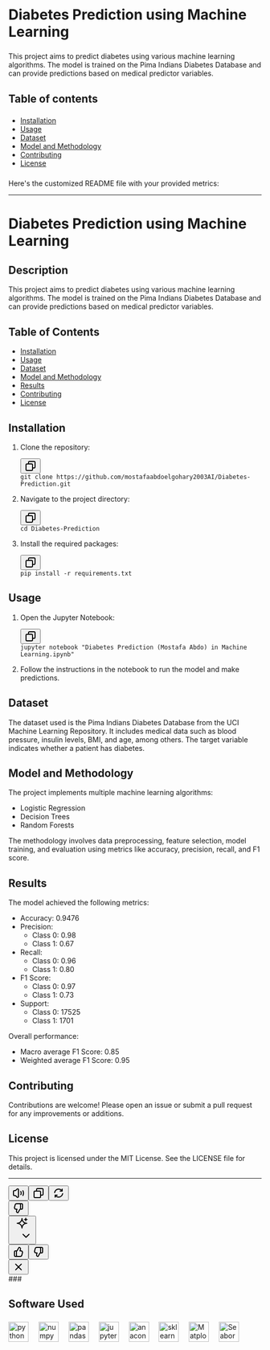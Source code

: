 <h1 align="left">Diabetes Prediction using Machine Learning</h1>

###

<p align="left">This project aims to predict diabetes using various machine learning algorithms. The model is trained on the Pima Indians Diabetes Database and can provide predictions based on medical predictor variables.</p>

###

<h2 align="left">Table of contents</h2>

###

<p align="left">
<ul>
  <li> <a href="#Installation">Installation </a> </li>
  <li> <a href="#Usage">Usage </a> </li>
  <li> <a href="#Dataset">Dataset </a> </li>
  <li> <a href="#Model and Methodology">Model and Methodology </a> </li>
  <li> <a href="#Contributing">Contributing </a> </li>
  <li> <a href="#License">License </a> </li>
</ul>  
</p>

###

<div class="group/conversation-turn relative flex w-full min-w-0 flex-col agent-turn">
    <div class="flex-col gap-1 md:gap-3">
        <div class="flex flex-grow flex-col max-w-full">
            <div data-message-author-role="assistant" data-message-id="39310f81-a50d-477a-b713-f8ddc6b303d0" dir="auto"
                class="min-h-[20px] text-message flex w-full flex-col items-end gap-2 whitespace-pre-wrap break-words [.text-message+&amp;]:mt-5 overflow-x-auto">
                <div class="flex w-full flex-col gap-1 empty:hidden first:pt-[3px]">
                    <div class="markdown prose w-full break-words dark:prose-invert light">
                        <p>Here's the customized README file with your provided metrics:</p>
                        <hr>
                        <h1>Diabetes Prediction using Machine Learning</h1>
                        <h2>Description</h2>
                        <p>This project aims to predict diabetes using various machine learning algorithms. The model is
                            trained on the Pima Indians Diabetes Database and can provide predictions based on medical
                            predictor variables.</p>
                        <h2>Table of Contents</h2>
                        <ul>
                            <li><a rel="noreferrer" href="#installation">Installation</a></li>
                            <li><a rel="noreferrer" href="#usage">Usage</a></li>
                            <li><a rel="noreferrer" href="#dataset">Dataset</a></li>
                            <li><a rel="noreferrer" href="#model-and-methodology">Model and Methodology</a></li>
                            <li><a rel="noreferrer" href="#results">Results</a></li>
                            <li><a rel="noreferrer" href="#contributing">Contributing</a></li>
                            <li><a rel="noreferrer" href="#license">License</a></li>
                        </ul>
                        <h2>Installation</h2>
                        <ol>
                            <li>Clone the repository:
                                <pre><div class="dark bg-gray-950 rounded-md border-[0.5px] border-token-border-medium"><div class="flex items-center relative text-token-text-secondary bg-token-main-surface-secondary px-4 py-2 text-xs font-sans justify-between rounded-t-md"><div class="flex items-center"><span class="" data-state="closed"><button class="flex gap-1 items-center"><svg xmlns="http://www.w3.org/2000/svg" width="24" height="24" fill="none" viewBox="0 0 24 24" class="icon-sm"><path fill="currentColor" fill-rule="evenodd" d="M7 5a3 3 0 0 1 3-3h9a3 3 0 0 1 3 3v9a3 3 0 0 1-3 3h-2v2a3 3 0 0 1-3 3H5a3 3 0 0 1-3-3v-9a3 3 0 0 1 3-3h2zm2 2h5a3 3 0 0 1 3 3v5h2a1 1 0 0 0 1-1V5a1 1 0 0 0-1-1h-9a1 1 0 0 0-1 1zM5 9a1 1 0 0 0-1 1v9a1 1 0 0 0 1 1h9a1 1 0 0 0 1-1v-9a1 1 0 0 0-1-1z" clip-rule="evenodd"></path></svg></button></span></div></div><div class="overflow-y-auto p-4" dir="ltr"><code class="!whitespace-pre hljs language-bash">git <span class="hljs-built_in">clone</span> https://github.com/mostafaabdoelgohary2003AI/Diabetes-Prediction.git
</code></div></div></pre>
                            </li>
                            <li>Navigate to the project directory:
                                <pre><div class="dark bg-gray-950 rounded-md border-[0.5px] border-token-border-medium"><div class="flex items-center relative text-token-text-secondary bg-token-main-surface-secondary px-4 py-2 text-xs font-sans justify-between rounded-t-md"><div class="flex items-center"><span class="" data-state="closed"><button class="flex gap-1 items-center"><svg xmlns="http://www.w3.org/2000/svg" width="24" height="24" fill="none" viewBox="0 0 24 24" class="icon-sm"><path fill="currentColor" fill-rule="evenodd" d="M7 5a3 3 0 0 1 3-3h9a3 3 0 0 1 3 3v9a3 3 0 0 1-3 3h-2v2a3 3 0 0 1-3 3H5a3 3 0 0 1-3-3v-9a3 3 0 0 1 3-3h2zm2 2h5a3 3 0 0 1 3 3v5h2a1 1 0 0 0 1-1V5a1 1 0 0 0-1-1h-9a1 1 0 0 0-1 1zM5 9a1 1 0 0 0-1 1v9a1 1 0 0 0 1 1h9a1 1 0 0 0 1-1v-9a1 1 0 0 0-1-1z" clip-rule="evenodd"></path></svg></button></span></div></div><div class="overflow-y-auto p-4" dir="ltr"><code class="!whitespace-pre hljs language-bash"><span class="hljs-built_in">cd</span> Diabetes-Prediction
</code></div></div></pre>
                            </li>
                            <li>Install the required packages:
                                <pre><div class="dark bg-gray-950 rounded-md border-[0.5px] border-token-border-medium"><div class="flex items-center relative text-token-text-secondary bg-token-main-surface-secondary px-4 py-2 text-xs font-sans justify-between rounded-t-md"><div class="flex items-center"><span class="" data-state="closed"><button class="flex gap-1 items-center"><svg xmlns="http://www.w3.org/2000/svg" width="24" height="24" fill="none" viewBox="0 0 24 24" class="icon-sm"><path fill="currentColor" fill-rule="evenodd" d="M7 5a3 3 0 0 1 3-3h9a3 3 0 0 1 3 3v9a3 3 0 0 1-3 3h-2v2a3 3 0 0 1-3 3H5a3 3 0 0 1-3-3v-9a3 3 0 0 1 3-3h2zm2 2h5a3 3 0 0 1 3 3v5h2a1 1 0 0 0 1-1V5a1 1 0 0 0-1-1h-9a1 1 0 0 0-1 1zM5 9a1 1 0 0 0-1 1v9a1 1 0 0 0 1 1h9a1 1 0 0 0 1-1v-9a1 1 0 0 0-1-1z" clip-rule="evenodd"></path></svg></button></span></div></div><div class="overflow-y-auto p-4" dir="ltr"><code class="!whitespace-pre hljs language-bash">pip install -r requirements.txt
</code></div></div></pre>
                            </li>
                        </ol>
                        <h2>Usage</h2>
                        <ol>
                            <li>Open the Jupyter Notebook:
                                <pre><div class="dark bg-gray-950 rounded-md border-[0.5px] border-token-border-medium"><div class="flex items-center relative text-token-text-secondary bg-token-main-surface-secondary px-4 py-2 text-xs font-sans justify-between rounded-t-md"><div class="flex items-center"><span class="" data-state="closed"><button class="flex gap-1 items-center"><svg xmlns="http://www.w3.org/2000/svg" width="24" height="24" fill="none" viewBox="0 0 24 24" class="icon-sm"><path fill="currentColor" fill-rule="evenodd" d="M7 5a3 3 0 0 1 3-3h9a3 3 0 0 1 3 3v9a3 3 0 0 1-3 3h-2v2a3 3 0 0 1-3 3H5a3 3 0 0 1-3-3v-9a3 3 0 0 1 3-3h2zm2 2h5a3 3 0 0 1 3 3v5h2a1 1 0 0 0 1-1V5a1 1 0 0 0-1-1h-9a1 1 0 0 0-1 1zM5 9a1 1 0 0 0-1 1v9a1 1 0 0 0 1 1h9a1 1 0 0 0 1-1v-9a1 1 0 0 0-1-1z" clip-rule="evenodd"></path></svg></button></span></div></div><div class="overflow-y-auto p-4" dir="ltr"><code class="!whitespace-pre hljs language-bash">jupyter notebook <span class="hljs-string">"Diabetes Prediction (Mostafa Abdo) in Machine Learning.ipynb"</span>
</code></div></div></pre>
                            </li>
                            <li>Follow the instructions in the notebook to run the model and make predictions.</li>
                        </ol>
                        <h2>Dataset</h2>
                        <p>The dataset used is the Pima Indians Diabetes Database from the UCI Machine Learning
                            Repository. It includes medical data such as blood pressure, insulin levels, BMI, and age,
                            among others. The target variable indicates whether a patient has diabetes.</p>
                        <h2>Model and Methodology</h2>
                        <p>The project implements multiple machine learning algorithms:</p>
                        <ul>
                            <li>Logistic Regression</li>
                            <li>Decision Trees</li>
                            <li>Random Forests</li>
                        </ul>
                        <p>The methodology involves data preprocessing, feature selection, model training, and
                            evaluation using metrics like accuracy, precision, recall, and F1 score.</p>
                        <h2>Results</h2>
                        <p>The model achieved the following metrics:</p>
                        <ul>
                            <li>Accuracy: 0.9476</li>
                            <li>Precision:<ul>
                                    <li>Class 0: 0.98</li>
                                    <li>Class 1: 0.67</li>
                                </ul>
                            </li>
                            <li>Recall:<ul>
                                    <li>Class 0: 0.96</li>
                                    <li>Class 1: 0.80</li>
                                </ul>
                            </li>
                            <li>F1 Score:<ul>
                                    <li>Class 0: 0.97</li>
                                    <li>Class 1: 0.73</li>
                                </ul>
                            </li>
                            <li>Support:<ul>
                                    <li>Class 0: 17525</li>
                                    <li>Class 1: 1701</li>
                                </ul>
                            </li>
                        </ul>
                        <p>Overall performance:</p>
                        <ul>
                            <li>Macro average F1 Score: 0.85</li>
                            <li>Weighted average F1 Score: 0.95</li>
                        </ul>
                        <h2>Contributing</h2>
                        <p>Contributions are welcome! Please open an issue or submit a pull request for any improvements
                            or additions.</p>
                        <h2>License</h2>
                        <p>This project is licensed under the MIT License. See the <a rel="noreferrer">LICENSE</a> file
                            for details.</p>
                        <hr>
                    </div>
                </div>
            </div>
        </div>
        <div class="mt-1 flex gap-3 empty:hidden -ml-2">
            <div class="items-center justify-start rounded-xl p-1 flex">
                <div class="flex items-center"><span class="" data-state="closed"><button
                            class="rounded-lg text-token-text-secondary hover:bg-token-main-surface-secondary"><span
                                class="flex h-[30px] w-[30px] items-center justify-center"><svg
                                    xmlns="http://www.w3.org/2000/svg" width="24" height="24" fill="none"
                                    viewBox="0 0 24 24" class="icon-md-heavy">
                                    <path fill="currentColor" fill-rule="evenodd"
                                        d="M11 4.91a.5.5 0 0 0-.838-.369L6.676 7.737A1 1 0 0 1 6 8H4a1 1 0 0 0-1 1v6a1 1 0 0 0 1 1h2a1 1 0 0 1 .676.263l3.486 3.196A.5.5 0 0 0 11 19.09zM8.81 3.067C10.415 1.597 13 2.735 13 4.91v14.18c0 2.175-2.586 3.313-4.19 1.843L5.612 18H4a3 3 0 0 1-3-3V9a3 3 0 0 1 3-3h1.611zm11.507 3.29a1 1 0 0 1 1.355.401A10.96 10.96 0 0 1 23 12c0 1.85-.458 3.597-1.268 5.13a1 1 0 1 1-1.768-.934A8.96 8.96 0 0 0 21 12a8.96 8.96 0 0 0-1.085-4.287 1 1 0 0 1 .402-1.356M15.799 7.9a1 1 0 0 1 1.4.2 6.48 6.48 0 0 1 1.3 3.9c0 1.313-.39 2.537-1.06 3.56a1 1 0 0 1-1.673-1.096A4.47 4.47 0 0 0 16.5 12a4.47 4.47 0 0 0-.9-2.7 1 1 0 0 1 .2-1.4"
                                        clip-rule="evenodd"></path>
                                </svg></span></button></span><span class="" data-state="closed"><button
                            class="rounded-lg text-token-text-secondary hover:bg-token-main-surface-secondary"><span
                                class="flex h-[30px] w-[30px] items-center justify-center"><svg
                                    xmlns="http://www.w3.org/2000/svg" width="24" height="24" fill="none"
                                    viewBox="0 0 24 24" class="icon-md-heavy">
                                    <path fill="currentColor" fill-rule="evenodd"
                                        d="M7 5a3 3 0 0 1 3-3h9a3 3 0 0 1 3 3v9a3 3 0 0 1-3 3h-2v2a3 3 0 0 1-3 3H5a3 3 0 0 1-3-3v-9a3 3 0 0 1 3-3h2zm2 2h5a3 3 0 0 1 3 3v5h2a1 1 0 0 0 1-1V5a1 1 0 0 0-1-1h-9a1 1 0 0 0-1 1zM5 9a1 1 0 0 0-1 1v9a1 1 0 0 0 1 1h9a1 1 0 0 0 1-1v-9a1 1 0 0 0-1-1z"
                                        clip-rule="evenodd"></path>
                                </svg></span></button></span><span class="" data-state="closed"><button
                            class="rounded-lg text-token-text-secondary hover:bg-token-main-surface-secondary"><span
                                class="flex h-[30px] w-[30px] items-center justify-center"><svg
                                    xmlns="http://www.w3.org/2000/svg" width="24" height="24" fill="none"
                                    viewBox="0 0 24 24" class="icon-md-heavy">
                                    <path fill="currentColor"
                                        d="M3.07 10.876C3.623 6.436 7.41 3 12 3a9.15 9.15 0 0 1 6.012 2.254V4a1 1 0 1 1 2 0v4a1 1 0 0 1-1 1H15a1 1 0 1 1 0-2h1.957A7.15 7.15 0 0 0 12 5a7 7 0 0 0-6.946 6.124 1 1 0 1 1-1.984-.248m16.992 1.132a1 1 0 0 1 .868 1.116C20.377 17.564 16.59 21 12 21a9.15 9.15 0 0 1-6-2.244V20a1 1 0 1 1-2 0v-4a1 1 0 0 1 1-1h4a1 1 0 1 1 0 2H7.043A7.15 7.15 0 0 0 12 19a7 7 0 0 0 6.946-6.124 1 1 0 0 1 1.116-.868">
                                    </path>
                                </svg></span></button></span>
                    <div class="flex"><span class="" data-state="closed"><button
                                class="rounded-lg text-token-text-secondary hover:bg-token-main-surface-secondary"><span
                                    class="flex h-[30px] w-[30px] items-center justify-center"><svg
                                        xmlns="http://www.w3.org/2000/svg" width="24" height="24" fill="none"
                                        viewBox="0 0 24 24" class="icon-md-heavy">
                                        <path fill="currentColor" fill-rule="evenodd"
                                            d="M11.873 21.496a1 1 0 0 1-.992.496l-.454-.056A4 4 0 0 1 7.1 16.79L7.65 15h-.718c-2.637 0-4.553-2.508-3.859-5.052l1.364-5A4 4 0 0 1 8.296 2h9.709a3 3 0 0 1 3 3v7a3 3 0 0 1-3 3h-2c-.26 0-.5.14-.628.364zM14.005 4h-5.71a2 2 0 0 0-1.929 1.474l-1.363 5A2 2 0 0 0 6.933 13h2.072a1 1 0 0 1 .955 1.294l-.949 3.084a2 2 0 0 0 1.462 2.537l3.167-5.543a2.72 2.72 0 0 1 1.364-1.182V5a1 1 0 0 0-1-1m3 9V5c0-.35-.06-.687-.171-1h1.17a1 1 0 0 1 1 1v7a1 1 0 0 1-1 1z"
                                            clip-rule="evenodd"></path>
                                    </svg></span></button></span></div><span class="" data-state="closed"><button
                            type="button" id="radix-:r8a:" aria-haspopup="menu" aria-expanded="false"
                            data-state="closed"
                            class="cursor-pointer h-[30px] rounded-md px-1 text-token-text-secondary hover:bg-token-main-surface-secondary">
                            <div class="flex items-center pb-0">
                                <div class="[&amp;_svg]:h-full [&amp;_svg]:w-full icon-md h-4 w-4"><svg
                                        xmlns="http://www.w3.org/2000/svg" width="24" height="24" fill="none"
                                        viewBox="0 0 24 24">
                                        <path fill="currentColor"
                                            d="M19.898.855a.4.4 0 0 0-.795 0c-.123 1.064-.44 1.802-.943 2.305-.503.503-1.241.82-2.306.943a.4.4 0 0 0 .001.794c1.047.119 1.801.436 2.317.942.512.504.836 1.241.93 2.296a.4.4 0 0 0 .796 0c.09-1.038.413-1.792.93-2.308.515-.516 1.269-.839 2.306-.928a.4.4 0 0 0 .001-.797c-1.055-.094-1.792-.418-2.296-.93-.506-.516-.823-1.27-.941-2.317Z">
                                        </path>
                                        <path fill="currentColor"
                                            d="M12.001 1.5a1 1 0 0 1 .993.887c.313 2.77 1.153 4.775 2.5 6.146 1.34 1.366 3.3 2.223 6.095 2.47a1 1 0 0 1-.003 1.993c-2.747.238-4.75 1.094-6.123 2.467-1.373 1.374-2.229 3.376-2.467 6.123a1 1 0 0 1-1.992.003c-.248-2.795-1.105-4.754-2.47-6.095-1.372-1.347-3.376-2.187-6.147-2.5a1 1 0 0 1-.002-1.987c2.818-.325 4.779-1.165 6.118-2.504 1.339-1.34 2.179-3.3 2.504-6.118A1 1 0 0 1 12 1.5ZM6.725 11.998c1.234.503 2.309 1.184 3.21 2.069.877.861 1.56 1.888 2.063 3.076.5-1.187 1.18-2.223 2.051-3.094.871-.87 1.907-1.55 3.094-2.05-1.188-.503-2.215-1.187-3.076-2.064-.885-.901-1.566-1.976-2.069-3.21-.505 1.235-1.19 2.3-2.081 3.192-.891.89-1.957 1.576-3.192 2.082Z">
                                        </path>
                                    </svg></div><span class="overflow-hidden text-clip whitespace-nowrap text-sm"
                                    style="opacity: 0; padding-left: 0px; width: 0px;">4o</span><svg
                                    xmlns="http://www.w3.org/2000/svg" width="24" height="24" fill="none"
                                    viewBox="0 0 24 24" class="icon-sm text-token-text-quaternary">
                                    <path fill="currentColor" fill-rule="evenodd"
                                        d="M5.293 9.293a1 1 0 0 1 1.414 0L12 14.586l5.293-5.293a1 1 0 1 1 1.414 1.414l-6 6a1 1 0 0 1-1.414 0l-6-6a1 1 0 0 1 0-1.414"
                                        clip-rule="evenodd"></path>
                                </svg>
                            </div>
                        </button></span>
                </div>
            </div>
        </div>
        <div class="pr-2 lg:pr-0"></div>
        <div class="mt-3 w-full empty:hidden">
            <div class="text-center">
                <div class="mx-auto">
                    <div style="opacity: 1;">
                        <div class="inline-flex rounded-xl border border-gray-100 dark:border-gray-700">
                            <div
                                class="flex items-center justify-center gap-4 px-4 py-3 text-sm text-token-text-secondary">
                                <div class="flex items-center gap-5"><button
                                        class="text-token-text-secondary hover:text-token-text-primary"><svg
                                            xmlns="http://www.w3.org/2000/svg" width="24" height="24" fill="none"
                                            viewBox="0 0 24 24" class="icon-md">
                                            <path fill="currentColor" fill-rule="evenodd"
                                                d="M12.132 2.504a1 1 0 0 1 .992-.496l.454.056a4 4 0 0 1 3.327 5.146L16.354 9h.718c2.638 0 4.553 2.508 3.86 5.053l-1.364 5A4 4 0 0 1 15.708 22H6a3 3 0 0 1-3-3v-7a3 3 0 0 1 3-3h2c.26 0 .5-.14.628-.364zM10 20h5.709a2 2 0 0 0 1.93-1.474l1.363-5A2 2 0 0 0 17.072 11H15a1 1 0 0 1-.956-1.294l.95-3.084a2 2 0 0 0-1.462-2.537l-3.168 5.543A2.72 2.72 0 0 1 9 10.81V19a1 1 0 0 0 1 1m-3-9v8c0 .35.06.687.17 1H6a1 1 0 0 1-1-1v-7a1 1 0 0 1 1-1z"
                                                clip-rule="evenodd"></path>
                                        </svg></button><button
                                        class="text-token-text-secondary hover:text-token-text-primary"><svg
                                            xmlns="http://www.w3.org/2000/svg" width="24" height="24" fill="none"
                                            viewBox="0 0 24 24" class="icon-md">
                                            <path fill="currentColor" fill-rule="evenodd"
                                                d="M11.873 21.496a1 1 0 0 1-.992.496l-.454-.056A4 4 0 0 1 7.1 16.79L7.65 15h-.718c-2.637 0-4.553-2.508-3.859-5.052l1.364-5A4 4 0 0 1 8.296 2h9.709a3 3 0 0 1 3 3v7a3 3 0 0 1-3 3h-2c-.26 0-.5.14-.628.364zM14.005 4h-5.71a2 2 0 0 0-1.929 1.474l-1.363 5A2 2 0 0 0 6.933 13h2.072a1 1 0 0 1 .955 1.294l-.949 3.084a2 2 0 0 0 1.462 2.537l3.167-5.543a2.72 2.72 0 0 1 1.364-1.182V5a1 1 0 0 0-1-1m3 9V5c0-.35-.06-.687-.171-1h1.17a1 1 0 0 1 1 1v7a1 1 0 0 1-1 1z"
                                                clip-rule="evenodd"></path>
                                        </svg></button></div>
                            </div>
                            <div class="w-px flex-1 self-stretch bg-token-main-surface-tertiary"></div><button
                                class="text-token-text-secondary hover:text-token-text-primary p-3"><svg
                                    xmlns="http://www.w3.org/2000/svg" width="24" height="24" fill="none"
                                    viewBox="0 0 24 24"
                                    class="icon-md text-token-text-secondary hover:text-token-text-primary">
                                    <path fill="currentColor" fill-rule="evenodd"
                                        d="M5.636 5.636a1 1 0 0 1 1.414 0l4.95 4.95 4.95-4.95a1 1 0 0 1 1.414 1.414L13.414 12l4.95 4.95a1 1 0 0 1-1.414 1.414L12 13.414l-4.95 4.95a1 1 0 0 1-1.414-1.414l4.95-4.95-4.95-4.95a1 1 0 0 1 0-1.414"
                                        clip-rule="evenodd"></path>
                                </svg></button>
                        </div>
                    </div>
                </div>
            </div>
        </div>
    </div>
</div>
###

<h2 align="left">Software Used</h2>

###

<div align="left">
  <img src="https://cdn.jsdelivr.net/gh/devicons/devicon/icons/python/python-original.svg" height="40" alt="python logo"  />
  <img width="12" />
  <img src="https://cdn.jsdelivr.net/gh/devicons/devicon/icons/numpy/numpy-original.svg" height="40" alt="numpy logo"  />
  <img width="12" />
  <img src="https://cdn.jsdelivr.net/gh/devicons/devicon/icons/pandas/pandas-original.svg" height="40" alt="pandas logo"  />
  <img width="12" />
  <img src="https://cdn.jsdelivr.net/gh/devicons/devicon/icons/jupyter/jupyter-original.svg" height="40" alt="jupyter logo"  />
  <img width="12" />
  <img src="https://cdn.jsdelivr.net/gh/devicons/devicon/icons/anaconda/anaconda-original.svg" height="40" alt="anaconda logo"  />
  <img width="12" />
  <img src="https://upload.wikimedia.org/wikipedia/commons/0/05/Scikit_learn_logo_small.svg" height = "40" alt="sklearn logo" />
  <img width="12" />
  <img src="https://upload.wikimedia.org/wikipedia/commons/0/01/Created_with_Matplotlib-logo.svg" height = "40" alt="Matplotlib logo" />
  <img width="12" />
  <img src = "https://seaborn.pydata.org/_images/logo-tall-lightbg.svg" height="40" alt="Seaborn Logo" />
  <img width="12" />
</div>

###
